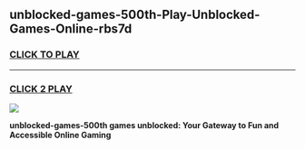 
## unblocked-games-500th-Play-Unblocked-Games-Online-rbs7d
<h3>
<a href="https://premium76.site?title=unblocked-games-500th&ref=24A">CLICK TO PLAY</a></h3>
<hr>

<h3>
<a href="https://premium76.site?title=unblocked-games-500th&ref=24A">CLICK 2 PLAY</a>
  
</h3>

<a href="https://premium76.site?title=unblocked-games-500th&ref=24A"><img src="https://clearcache.store/games.png"></a>


**unblocked-games-500th games unblocked: Your Gateway to Fun and Accessible Online Gaming**
